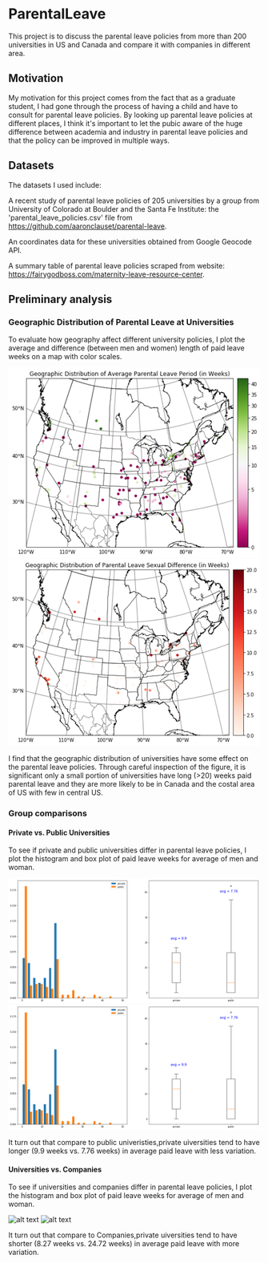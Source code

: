 
# ParentalLeave

This project is to discuss the parental leave policies from more than 200 universities in US and Canada and compare it with companies in different area. 

## Motivation

My motivation for this project comes from the fact that as a graduate student, I had gone through the process of having a child and have to consult for parental leave policies. By looking up parental leave policies at different places, I think it's important to let the pubic aware of the huge difference between academia and industry in parental leave policies and that the policy can be improved in multiple ways. 

## Datasets

The datasets I used include:

A recent study of parental leave policies of 205 universities by a group from University of Colorado at Boulder and the Santa Fe Institute: the 'parental_leave_policies.csv' file from https://github.com/aaronclauset/parental-leave.

An coordinates data for these universities obtained from Google Geocode API.

A summary table of parental leave policies scraped from website: https://fairygodboss.com/maternity-leave-resource-center.

## Preliminary analysis
### Geographic Distribution of Parental Leave at Universities
To evaluate how geography affect different university policies, I plot the average and difference (between men and women) length of paid leave weeks on a map with color scales.

![alt text](https://github.com/cryswen/ParentalLeave/blob/master/figures/geo_dist.png)
![alt text](https://github.com/cryswen/ParentalLeave/blob/master/figures/geo_sex_dist.png)

I find that the geographic distribution of universities have some effect on the parental leave policies. Through careful inspection of the figure, it is significant only a small portion of universities have long (>20) weeks paid parental leave and they are more likely to be in Canada and the costal area of US with few in central US.

### Group comparisons
#### Private vs. Public Universities
To see if private and public universities differ in parental leave policies, I plot the histogram and box plot of paid leave weeks for average of men and woman. 

![alt text](https://github.com/cryswen/ParentalLeave/blob/master/figures/private_public_hist.png)
![alt text](https://github.com/cryswen/ParentalLeave/blob/master/figures/private_public_box.png)

It turn out that compare to public univeristies,private uiversities tend to have longer (9.9 weeks vs. 7.76 weeks) in average paid leave with less variation.

#### Universities vs. Companies
To see if universities and companies differ in parental leave policies, I plot the histogram and box plot of paid leave weeks for average of men and woman. 

![alt text](https://github.com/cryswen/ParentalLeave/blob/master/figures/university_company_hist.png)
![alt text](https://github.com/cryswen/ParentalLeave/blob/master/figures/university_company_box.png)

It turn out that compare to Companies,private uiversities tend to have shorter (8.27 weeks vs. 24.72 weeks) in average paid leave with more variation.


